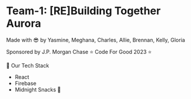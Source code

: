 # Team-1: [RE]Building Together Aurora
Made with :sunglasses: by Yasmine, Meghana, Charles, Allie, Brennan, Kelly, Gloria


Sponsored by J.P. Morgan Chase :star: Code For Good 2023 :star:

:memo: Our Tech Stack
- React
- Firebase
- Midnight Snacks :doughnut:
